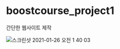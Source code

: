 # boostcourse_project1

간단한 웹사이트 제작

![스크린샷 2021-01-26 오전 1 40 03](https://user-images.githubusercontent.com/72444675/105735987-45ae6e00-5f6f-11eb-9e56-e620e9d45694.png)
